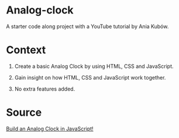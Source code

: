 # Analog-clock

A starter code along project with a YouTube tutorial by Ania Kubów.

# Context

1. Create a basic Analog Clock by using HTML, CSS and JavaScript.

2. Gain insight on how HTML, CSS and JavaScript work together.

3. No extra features added.

# Source

[Build an Analog Clock in JavaScript!](https://www.youtube.com/watch?v=hbe2hn4W3z0&t=558s)
